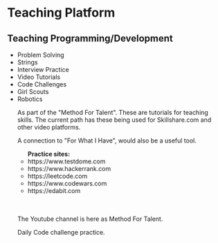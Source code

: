 <body>
  <h1>Teaching Platform </h1>
<h2>Teaching Programming/Development</h2>
  <ul>
<li>Problem Solving</li>
<li>Strings</li>
 <li>Interview Practice</li>
    <li>Video Tutorials</li>    
<li>Code Challenges</li>
    <li>Girl Scouts</li>
    <li>Robotics</li>
    
    
  <p>As part of the "Method For Talent". These are tutorials for teaching skills. The current path has these being used for Skillshare.com and other video platforms.</p>  
  <p> A connection to "For What I Have", would also be a useful tool. </p> 

<ul><b>Practice sites:</b>
      <li>https://www.testdome.com</li>
      <li>https://www.hackerrank.com</li>
      <li>https://leetcode.com</li>
      <li>https://www.codewars.com</li>
      <li>https://edabit.com</li>
  </ul>
  <br></br>
  <p>The Youtube channel is here as Method For Talent.</p>
  <p>Daily Code challenge practice. </p>
</body>
